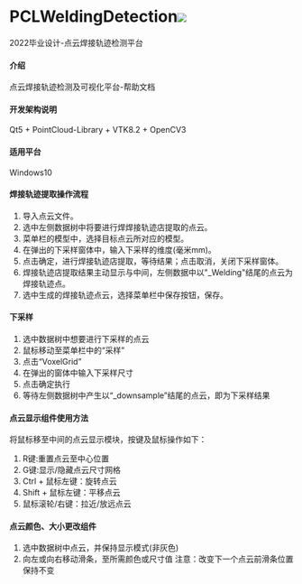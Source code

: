 # PCLWeldingDetection![](./pic/logo.png)
2022毕业设计-点云焊接轨迹检测平台

#### 介绍
点云焊接轨迹检测及可视化平台-帮助文档

#### 开发架构说明
Qt5 + PointCloud-Library + VTK8.2 + OpenCV3

#### 适用平台
Windows10

#### 焊接轨迹提取操作流程

1.  导入点云文件。
2.  选中左侧数据树中将要进行焊焊接轨迹店提取的点云。
3.  菜单栏的模型中，选择目标点云所对应的模型。
4.  在弹出的下采样窗体中，输入下采样的维度(毫米mm)。
5.  点击确定，进行焊接轨迹店提取，等待结果；点击取消，关闭下采样窗体。
6.  焊接轨迹店提取结果主动显示与中间，左侧数据中以"_Welding"结尾的点云为焊接轨迹点。
7.  选中生成的焊接轨迹点云，选择菜单栏中保存按钮，保存。

#### 下采样

1.  选中数据树中想要进行下采样的点云
2.  鼠标移动至菜单栏中的“采样”
3.  点击“VoxelGrid”
4.  在弹出的窗体中输入下采样尺寸
5.  点击确定执行
6.  等待左侧数据树中产生以“_downsample”结尾的点云，即为下采样结果

#### 点云显示组件使用方法

将鼠标移至中间的点云显示模块，按键及鼠标操作如下：

1.  R键:重置点云至中心位置
2.  G键:显示/隐藏点云尺寸网格
3.  Ctrl + 鼠标左键：旋转点云
4.  Shift + 鼠标左键：平移点云
5.  鼠标滚轮/右键：拉近/放远点云
        
        
        
        


#### 点云颜色、大小更改组件

1.  选中数据树中点云，并保持显示模式(非灰色)
2.  向左或向右移动滑条，至所需颜色或尺寸值
注意：改变下一个点云前滑条位置保持不变

